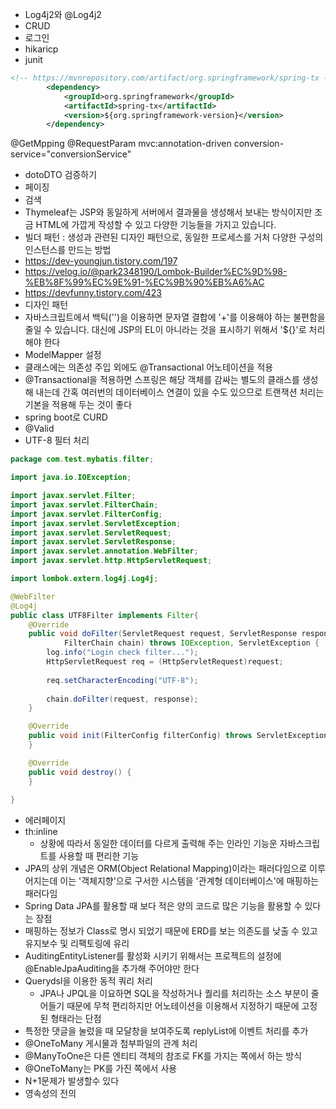 * Log4j2와 @Log4j2
* CRUD
* 로그인
* hikaricp
* junit
```xml
<!-- https://mvnrepository.com/artifact/org.springframework/spring-tx -->
		<dependency>
		    <groupId>org.springframework</groupId>
		    <artifactId>spring-tx</artifactId>
		    <version>${org.springframework-version}</version>
		</dependency>
```
@GetMpping
@RequestParam
mvc:annotation-driven conversion-service="conversionService"
* dotoDTO 검증하기
* 페이징
* 검색
* Thymeleaf는 JSP와 동일하게 서버에서 결과물을 생성해서 보내는 방식이지만 조금 HTML에 가깝게 작성할 수 있고 다양한 기능들을 가지고 있습니다.
* 빌더 패턴 : 생성과 관련된 디자인 패턴으로, 동일한 프로세스를 거처 다양한 구성의 인스턴스를 만드는 방법
* https://dev-youngjun.tistory.com/197
* https://velog.io/@park2348190/Lombok-Builder%EC%9D%98-%EB%8F%99%EC%9E%91-%EC%9B%90%EB%A6%AC
* https://devfunny.tistory.com/423
* 디자인 패턴
* 자바스크립트에서 백틱('')을 이용하면 문자열 결합에 '+'를 이용해야 하는 불편함을 줄일 수 있습니다. 대신에 JSP의 EL이 아니라는 것을 표시하기 위해서 '\${}'로 처리해야 한다
* ModelMapper 설정
* 클래스에는 의존성 주입 외에도 @Transactional 어노테이션을 적용
* @Transactional을 적용하면 스프링은 해당 객체를 감싸는 별도의 클래스를 생성해 내는데 간혹 여러번의 데이터베이스 연결이 있을 수도 있으므로 트랜잭션 처리는 기본을 적용해 두는 것이 좋다
* spring boot로 CURD
* @Valid
* UTF-8 필터 처리
```java
package com.test.mybatis.filter;

import java.io.IOException;

import javax.servlet.Filter;
import javax.servlet.FilterChain;
import javax.servlet.FilterConfig;
import javax.servlet.ServletException;
import javax.servlet.ServletRequest;
import javax.servlet.ServletResponse;
import javax.servlet.annotation.WebFilter;
import javax.servlet.http.HttpServletRequest;

import lombok.extern.log4j.Log4j;

@WebFilter
@Log4j
public class UTF8Filter implements Filter{
	@Override
	public void doFilter(ServletRequest request, ServletResponse response, 
			FilterChain chain) throws IOException, ServletException {
		log.info("Login check filter...");
		HttpServletRequest req = (HttpServletRequest)request;
		
		req.setCharacterEncoding("UTF-8");
		
		chain.doFilter(request, response);
	}

	@Override
	public void init(FilterConfig filterConfig) throws ServletException {
	}

	@Override
	public void destroy() {
	}
	
}
```
* 에러페이지
* th:inline
	* 상황에 따라서 동일한 데이터를 다르게 출력해 주는 인라인 기능운 자바스크립트를 사용할 때 편리한 기능
* JPA의 상위 개념은 ORM(Object Relational Mapping)이라는 패러다임으로 이루어지는데 이는 '객체지향'으로 구서한 시스템을 '관계형 데이터베이스'에 매핑하는 패러다임
* Spring Data JPA를 활용할 때 보다 적은 양의 코드로 많은 기능을 활용할 수 있다는 장점
* 매핑하는 정보가 Class로 명시 되었기 때문에 ERD를 보는 의존도를 낮출 수 있고 유지보수 및 리팩토링에 유리
* AuditingEntityListener를 활성화 시키기 위해서는 프로젝트의 설정에 @EnableJpaAuditing을 추가해 주어야만 한다
* Querydsl을 이용한 동적 쿼리 처리
	* JPA나 JPQL을 이요하면 SQL을 작성하거나 퀄리를 처리하는 소스 부분이 줄어들기 때문에 무척 편리하지만 어노테이션을 이용해서 지정하기 때문에 고정된 형태라는 단점
* 특정한 댓글을 눌렀을 때 모달창을 보여주도록 replyList에 이벤트 처리를 추가
* @OneToMany 게시물과 첨부파일의 관계 처리
* @ManyToOne은 다른 엔티티 객체의 참조로 FK를 가지는 쪽에서 하는 방식
* @OneToMany는 PK를 가진 쪽에서 사용
* N+1문제가 발생할수 있다
* 영속성의 전의
